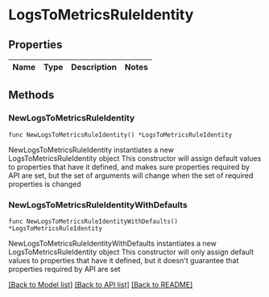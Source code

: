# LogsToMetricsRuleIdentity

## Properties

Name | Type | Description | Notes
------------ | ------------- | ------------- | -------------

## Methods

### NewLogsToMetricsRuleIdentity

`func NewLogsToMetricsRuleIdentity() *LogsToMetricsRuleIdentity`

NewLogsToMetricsRuleIdentity instantiates a new LogsToMetricsRuleIdentity object
This constructor will assign default values to properties that have it defined,
and makes sure properties required by API are set, but the set of arguments
will change when the set of required properties is changed

### NewLogsToMetricsRuleIdentityWithDefaults

`func NewLogsToMetricsRuleIdentityWithDefaults() *LogsToMetricsRuleIdentity`

NewLogsToMetricsRuleIdentityWithDefaults instantiates a new LogsToMetricsRuleIdentity object
This constructor will only assign default values to properties that have it defined,
but it doesn't guarantee that properties required by API are set


[[Back to Model list]](../README.md#documentation-for-models) [[Back to API list]](../README.md#documentation-for-api-endpoints) [[Back to README]](../README.md)


